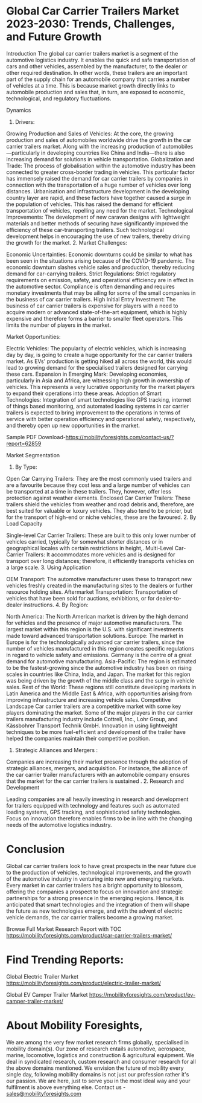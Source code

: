 # Global Car Carrier Trailers Market 2023-2030: Trends, Challenges, and Future Growth
Introduction
The global car carrier trailers market is a segment of the automotive logistics industry. It enables the quick and safe transportation of cars and other vehicles, assembled by the manufacturer, to the dealer or other required destination. In other words, these trailers are an important part of the supply chain for an automobile company that carries a number of vehicles at a time. This is because market growth directly links to automobile production and sales that, in turn, are exposed to economic, technological, and regulatory fluctuations.

Dynamics

1. Drivers:

Growing Production and Sales of Vehicles: At the core, the growing production and sales of automobiles worldwide drive the growth in the car carrier trailers market. Along with the increasing production of automobiles—particularly in developing countries like China and India—there is also increasing demand for solutions in vehicle transportation.
Globalization and Trade: The process of globalisation within the automotive industry has been connected to greater cross-border trading in vehicles. This particular factor has immensely raised the demand for car carrier trailers by companies in connection with the transportation of a huge number of vehicles over long distances.
Urbanisation and infrastructure development in the developing country layer are rapid, and these factors have together caused a surge in the population of vehicles. This has raised the demand for efficient transportation of vehicles, repelling any need for the market.
Technological Improvements: The development of new caravan designs with lightweight materials and better methods of securing have significantly improved the efficiency of these car-transporting trailers. Such technological development helps in encouraging the use of new trailers, thereby driving the growth for the market.
2. Market Challenges:

Economic Uncertainties: Economic downturns could be similar to what has been seen in the situations arising because of the COVID-19 pandemic. The economic downturn slashes vehicle sales and production, thereby reducing demand for car-carrying trailers.
Strict Regulations: Strict regulatory requirements on emission, safety, and operational efficiency are in effect in the automotive sector. Compliance is often demanding and requires monetary investments that may be ailing for some of the small companies in the business of car carrier trailers.
High Initial Entry Investment: The business of car carrier trailers is expensive for players with a need to acquire modern or advanced state-of-the-art equipment, which is highly expensive and therefore forms a barrier to smaller fleet operators. This limits the number of players in the market.


Market Opportunities: 

Electric Vehicles: The popularity of electric vehicles, which is increasing day by day, is going to create a huge opportunity for the car carrier trailers market. As EVs' production is getting hiked all across the world, this would lead to growing demand for the specialised trailers designed for carrying these cars.
Expansion in Emerging Mark: Developing economies, particularly in Asia and Africa, are witnessing high growth in ownership of vehicles. This represents a very lucrative opportunity for the market players to expand their operations into these areas.
Adoption of Smart Technologies: Integration of smart technologies like GPS tracking, internet of things  based monitoring, and automated loading systems in car carrier trailers is expected to bring improvement to the operations in terms of service with better operation efficiency and operational safety, respectively, and thereby open up new opportunities in the market.

Sample PDF Download-https://mobilityforesights.com/contact-us/?report=62859


Market Segmentation

1. By Type:

Open Car Carrying Trailers: They are the most commonly used trailers and are a favourite because they cost less and a large number of vehicles can be transported at a time in these trailers. They, however, offer less protection against weather elements.
Enclosed Car Carrier Trailers: These trailers shield the vehicles from weather and road debris and, therefore, are best suited for valuable or luxury vehicles. They also tend to be pricier, but for the transport of high-end or niche vehicles, these are the favoured.
2. By Load Capacity

Single-level Car Carrier Trailers: These are built to this only lower number of vehicles carried, typically for somewhat shorter distances or in geographical locales with certain restrictions in height,.
Multi-Level Car-Carrier Trailers: It accommodates more vehicles and is designed for transport over long distances; therefore, it efficiently transports vehicles on a large scale.
3. Using Application

OEM Transport: The automotive manufacturer uses these to transport new vehicles freshly created in the manufacturing sites to the dealers or further resource holding sites.
Aftermarket Transportation: Transportation of vehicles that have been sold for auctions, exhibitions, or for dealer-to-dealer instructions.
4. By Region:

North America: The North American market is driven by the high demand for vehicles and the presence of major automotive manufacturers. The largest market within this region is the U.S. with significant investments made toward advanced transportation solutions.
Europe: The market in Europe is for the technologically advanced car carrier trailers, since the number of vehicles manufactured in this region creates specific regulations in regard to vehicle safety and emissions. Germany is the centre of a great demand for automotive manufacturing.
Asia-Pacific: The region is estimated to be the fastest-growing since the automotive industry has been on rising scales in countries like China, India, and Japan. The market for this region was being driven by the growth of the middle class and the surge in vehicle sales.
Rest of the World: These regions still constitute developing markets in Latin America and the Middle East & Africa, with opportunities arising from improving infrastructure and increasing vehicle sales.
Competitive Landscape
Car carrier trailers are a competitive market with some key players dominating the market. Some of the major players in the car carrier trailers manufacturing industry include Cottrell, Inc., Lohr Group, and Kässbohrer Transport Technik GmbH. Innovation in using lightweight techniques to be more fuel-efficient and development of the trailer have helped the companies maintain their competitive position.

1. Strategic Alliances and Mergers :

Companies are increasing their market presence through the adoption of strategic alliances, mergers, and acquisition. For instance, the alliance of the car carrier trailer manufacturers with an automobile company ensures that the market for the car carrier trailers is sustained .
2. Research and Development

Leading companies are all heavily investing in research and development for trailers equipped with technology and features such as automated loading systems, GPS tracking, and sophisticated safety technologies. Focus on innovation therefore enables firms to be in line with the changing needs of the automotive logistics industry.
# Conclusion
Global car carrier trailers look to have great prospects in the near future due to the production of vehicles, technological improvements, and the growth of the automotive industry in venturing into new and emerging markets. Every market in car carrier trailers has a bright opportunity to blossom, offering the companies a prospect to focus on innovation and strategic partnerships for a strong presence in the emerging regions. Hence, it is anticipated that smart technologies and the integration of them will shape the future as new technologies emerge, and with the advent of electric vehicle demands, the car carrier trailers become a growing market.





Browse Full Market Research Report with TOC
https://mobilityforesights.com/product/car-carrier-trailers-market/



# Find Trending Reports:
Global Electric Trailer Market https://mobilityforesights.com/product/electric-trailer-market/

Global EV Camper Trailer Market https://mobilityforesights.com/product/ev-camper-trailer-market/



# About Mobility Foresights,
We are among the very few market research firms globally, specialised in mobility domain(s). Our zone of research entails automotive, aerospace, marine, locomotive, logistics and construction & agricultural equipment. We deal in syndicated research, custom research and consumer research for all the above domains mentioned.
We envision the future of mobility every single day, following mobility domains is not just our profession rather it's our passion. We are here, just to serve you in the most ideal way and your fulfilment is above everything else. Contact us -  sales@mobilityforesights.com 





